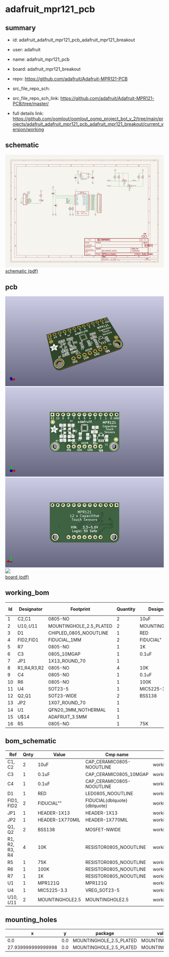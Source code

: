 # adafruit_mpr121_pcb
 
## summary 
* id: adafruit_adafruit_mpr121_pcb_adafruit_mpr121_breakout
* user: adafruit
* name: adafruit_mpr121_pcb
* board: adafruit_mpr121_breakout
* repo: https://github.com/adafruit/Adafruit-MPR121-PCB



* src_file_repo_sch: 
* src_file_repo_sch_link: https://github.com/adafruit/Adafruit-MPR121-PCB/tree/master/
* full details link: https://github.com/oomlout/oomlout_oomp_project_bot_v_2/tree/main/projects/adafruit_adafruit_mpr121_pcb_adafruit_mpr121_breakout/current_version/working  

## schematic  
![](working_schematic_600.png)  
[schematic (pdf)](working_schematic.pdf)  

## pcb  
![](working_3d_600.png) 
![](working_3d_front_600.png)  
![](working_3d_back_600.png)  
![](working_600.png)  
[board (pdf)](working.pdf)  

## working_bom
| Id | Designator | Footprint | Quantity | Designation | Supplier and ref |  | None | 
| --- | --- | --- | --- | --- | --- | --- | --- | 
| 1 | C2,C1 | 0805-NO | 2 | 10uF |  |  | [''] | 
| 2 | U$10,U$11 | MOUNTINGHOLE_2.5_PLATED | 2 | MOUNTINGHOLE2.5 |  |  | [''] | 
| 3 | D1 | CHIPLED_0805_NOOUTLINE | 1 | RED |  |  | [''] | 
| 4 | FID2,FID1 | FIDUCIAL_1MM | 2 | FIDUCIAL" |  |  | [''] | 
| 5 | R7 | 0805-NO | 1 | 1K |  |  | [''] | 
| 6 | C3 | 0805_10MGAP | 1 | 0.1uF |  |  | [''] | 
| 7 | JP1 | 1X13_ROUND_70 | 1 |  |  |  | [''] | 
| 8 | R1,R4,R3,R2 | 0805-NO | 4 | 10K |  |  | [''] | 
| 9 | C4 | 0805-NO | 1 | 0.1uF |  |  | [''] | 
| 10 | R6 | 0805-NO | 1 | 100K |  |  | [''] | 
| 11 | U4 | SOT23-5 | 1 | MIC5225-3.3 |  |  | [''] | 
| 12 | Q2,Q1 | SOT23-WIDE | 2 | BSS138 |  |  | [''] | 
| 13 | JP2 | 1X07_ROUND_70 | 1 |  |  |  | [''] | 
| 14 | U1 | QFN20_3MM_NOTHERMAL | 1 |  |  |  | [''] | 
| 15 | U$14 | ADAFRUIT_3.5MM | 1 |  |  |  | [''] | 
| 16 | R5 | 0805-NO | 1 | 75K |  |  | [''] | 


## bom_schematic
| Ref | Qnty | Value | Cmp name | Footprint | Description | Vendor | DNP | 
| --- | --- | --- | --- | --- | --- | --- | --- | 
| C1, C2 | 2 | 10uF | CAP_CERAMIC0805-NOOUTLINE | working:0805-NO |  |  |  | 
| C3 | 1 | 0.1uF | CAP_CERAMIC0805_10MGAP | working:0805_10MGAP |  |  |  | 
| C4 | 1 | 0.1uF | CAP_CERAMIC0805-NOOUTLINE | working:0805-NO |  |  |  | 
| D1 | 1 | RED | LED0805_NOOUTLINE | working:CHIPLED_0805_NOOUTLINE |  |  |  | 
| FID1, FID2 | 2 | FIDUCIAL"" | FIDUCIAL{dblquote}{dblquote} | working:FIDUCIAL_1MM |  |  |  | 
| JP1 | 1 | HEADER-1X13 | HEADER-1X13 | working:1X13_ROUND_70 |  |  |  | 
| JP2 | 1 | HEADER-1X770MIL | HEADER-1X770MIL | working:1X07_ROUND_70 |  |  |  | 
| Q1, Q2 | 2 | BSS138 | MOSFET-NWIDE | working:SOT23-WIDE |  |  |  | 
| R1, R2, R3, R4 | 4 | 10K | RESISTOR0805_NOOUTLINE | working:0805-NO |  |  |  | 
| R5 | 1 | 75K | RESISTOR0805_NOOUTLINE | working:0805-NO |  |  |  | 
| R6 | 1 | 100K | RESISTOR0805_NOOUTLINE | working:0805-NO |  |  |  | 
| R7 | 1 | 1K | RESISTOR0805_NOOUTLINE | working:0805-NO |  |  |  | 
| U1 | 1 | MPR121Q | MPR121Q | working:QFN20_3MM_NOTHERMAL |  |  |  | 
| U4 | 1 | MIC5225-3.3 | VREG_SOT23-5 | working:SOT23-5 |  |  |  | 
| U$10, U$11 | 2 | MOUNTINGHOLE2.5 | MOUNTINGHOLE2.5 | working:MOUNTINGHOLE_2.5_PLATED |  |  |  | 


## mounting_holes
| x | y | package | value | ref | size | 
| --- | --- | --- | --- | --- | --- | 
| 0.0 | 0.0 | MOUNTINGHOLE_2.5_PLATED | MOUNTINGHOLE2.5 | U$10 | m3 | 
| 27.939999999999998 | 0.0 | MOUNTINGHOLE_2.5_PLATED | MOUNTINGHOLE2.5 | U$11 | m3 | 


